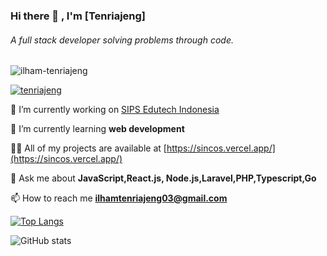 <h3>Hi there 👋 , I'm [Tenriajeng]</h1>
<h6>A full stack developer solving problems through code.</h3>
 
<p align="left"> <img src="https://komarev.com/ghpvc/?username=ilham-tenriajeng&label=Profile%20views&color=0e75b6&style=flat" alt="ilham-tenriajeng" /> </p>
 
<p align="left"> <a href="https://www.linkedin.com/in/ilham-tenriajeng" target="blank"><img src="https://img.shields.io/badge/LinkedIn-0077B5?style=for-the-badge&logo=linkedin&logoColor=white" alt="tenriajeng" /></a> </p>

🔭 I’m currently working on [SIPS Edutech Indonesia](https://sipsedutech.id/)

🌱 I’m currently learning **web development**

👨‍💻 All of my projects are available at [https://sincos.vercel.app/](https://sincos.vercel.app/)

💬 Ask me about **JavaScript,React.js, Node.js,Laravel,PHP,Typescript,Go**

📫 How to reach me **ilhamtenriajeng03@gmail.com**

[![Top Langs](https://github-readme-stats.vercel.app/api/top-langs/?username=tenriajeng&langs_count=10&layout=compact)](https://github.com/tenriajeng/github-readme-stats)

![GitHub stats](https://github-readme-stats.vercel.app/api?username=tenriajeng&show_icons=false&theme=light)
